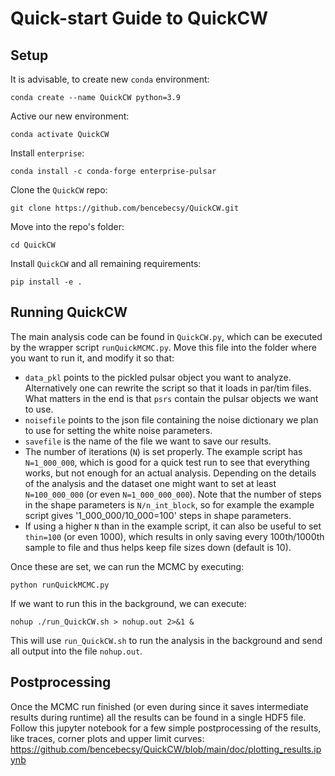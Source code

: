 # Quick-start Guide to QuickCW

## Setup
It is advisable, to create new `conda` environment:
```
conda create --name QuickCW python=3.9
```
Active our new environment:
```
conda activate QuickCW
```
Install `enterprise`:
```
conda install -c conda-forge enterprise-pulsar
```
Clone the `QuickCW` repo:
```
git clone https://github.com/bencebecsy/QuickCW.git
```
Move into the repo's folder:
```
cd QuickCW
```
Install `QuickCW` and all remaining requirements:
```
pip install -e .
```

## Running QuickCW
The main analysis code can be found in `QuickCW.py`, which can be executed by the wrapper script `runQuickMCMC.py`. Move this file into the folder where you want to run it, and modify it so that:
* `data_pkl` points to the pickled pulsar object you want to analyze. Alternatively one can rewrite the script so that it loads in par/tim files. What matters in the end is that `psrs` contain the pulsar objects we want to use.
* `noisefile` points to the json file containing the noise dictionary we plan to use for setting the white noise parameters.
* `savefile` is the name of the file we want to save our results.
* The number of iterations (`N`) is set properly. The example script has `N=1_000_000`, which is good for a quick test run to see that everything works, but not enough for an actual analysis. Depending on the details of the analysis and the dataset one might want to set at least `N=100_000_000` (or even `N=1_000_000_000`). Note that the number of steps in the shape parameters is `N/n_int_block`, so for example the example script gives '1_000_000/10_000=100' steps in shape parameters.
* If using a higher `N` than in the example script, it can also be useful to set `thin=100` (or even 1000), which results in only saving every 100th/1000th sample to file and thus helps keep file sizes down (default is 10).

Once these are set, we can run the MCMC by executing:

```
python runQuickMCMC.py
```
If we want to run this in the background, we can execute:
```
nohup ./run_QuickCW.sh > nohup.out 2>&1 &
```

This will use `run_QuickCW.sh` to run the analysis in the background and send all output into the file `nohup.out`.

## Postprocessing
Once the MCMC run finished (or even during since it saves intermediate results during runtime) all the results can be found in a single HDF5 file. Follow this jupyter notebook for a few simple postprocessing of the results, like traces, corner plots and upper limit curves: https://github.com/bencebecsy/QuickCW/blob/main/doc/plotting_results.ipynb

